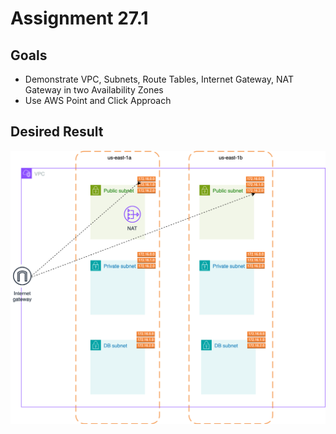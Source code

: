 # Assignment 27.1

## Goals

- Demonstrate VPC, Subnets, Route Tables, Internet Gateway, NAT Gateway in two Availability Zones
- Use AWS Point and Click Approach

## Desired Result

![](./vpc-basic.drawio.svg)
